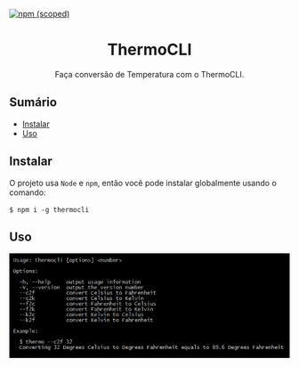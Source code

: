 [![npm (scoped)](https://img.shields.io/npm/v/thermocli.svg)](https://www.npmjs.com/package/thermocli)

<h1 align="center">ThermoCLI</h1>

<p align="center">
  Faça conversão de Temperatura com o ThermoCLI.
</p>

## Sumário
-   [Instalar](#Instalar)
-   [Uso](#Uso)

## Instalar

O projeto usa `Node` e `npm`, então você pode instalar globalmente usando o comando:
```shell
$ npm i -g thermocli
```

## Uso

![Usage](https://github.com/gkal19/ThermoCLI/blob/master/assets/usage.png "Usage")
